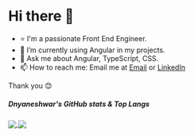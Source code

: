 
#  Hi there 👋

- ⭐ I'm a passionate Front End Engineer.
- 🔭 I’m currently using Angular in my projects.
- 💬 Ask me about Angular, TypeScript, CSS.
- 📫 How to reach me: Email me at [Email](mailto:dnyaneshwargiri510@gmail.com) or [LinkedIn](https://in.linkedin.com/in/dnyaneshwargiri)

Thank you 😊

##### Dnyaneshwar's GitHub stats & Top Langs 

<a href="https://github.com/dnyaneshwargiri">
  <img align="center" src="https://github-readme-stats.vercel.app/api?username=dnyaneshwargiri&hide=issues&count_private=true&show_icons=true" />
</a>

<a href="https://github.com/dnyaneshwargiri">
  <img align="center" src="https://github-readme-stats.vercel.app/api/top-langs/?username=dnyaneshwargiri&layout=compact&langs_count=8" />
</a>
